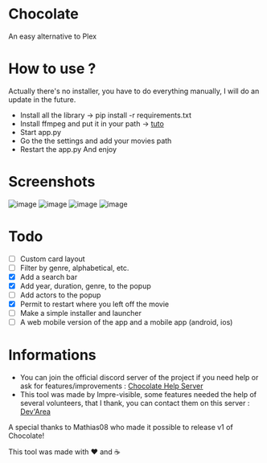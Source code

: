 # Chocolate
An easy alternative to Plex


# How to use ?
Actually there's no installer, you have to do everything manually, I will do an update in the future.
- Install all the library -> pip install -r requirements.txt
- Install ffmpeg and put it in your path -> [tuto](https://www.thewindowsclub.com/how-to-install-ffmpeg-on-windows-10)
- Start app.py
- Go the the settings and add your movies path
- Restart the app.py
And enjoy

# Screenshots

![image](https://user-images.githubusercontent.com/69050895/178296465-5a7276d8-fe80-4f20-9e35-58f562e523a9.png)
![image](https://user-images.githubusercontent.com/69050895/178296508-4bea9794-0ccd-4cc9-acf9-d64d162e2874.png)
![image](https://user-images.githubusercontent.com/69050895/178296575-c504759a-fc66-4ee8-b1a6-0247f8ad28c8.png)
![image](https://user-images.githubusercontent.com/69050895/178296606-afa5926f-6162-4291-8ae7-471403b5f5db.png)

# Todo

- [ ] Custom card layout
- [ ] Filter by genre, alphabetical, etc.
- [X] Add a search bar
- [X] Add year, duration, genre, to the popup
- [ ] Add actors to the popup
- [X] Permit to restart where you left off the movie
- [ ] Make a simple installer and launcher
- [ ] A web mobile version of the app and a mobile app (android, ios)

# Informations

* You can join the official discord server of the project if you need help or ask for features/improvements : [Chocolate Help Server](https://discord.gg/aWkjDhNFUh)
* This tool was made by Impre-visible, some features needed the help of several volunteers, that I thank, you can contact them on this server : [Dev'Area](https://discord.gg/hTmbFePH)

A special thanks to Mathias08 who made it possible to release v1 of Chocolate!

This tool was made with ❤ and ☕
